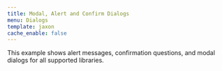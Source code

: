 ```yaml
---
title: Modal, Alert and Confirm Dialogs
menu: Dialogs
template: jaxon
cache_enable: false
---
```


This example shows alert messages, confirmation questions, and modal dialogs for all supported libraries.
